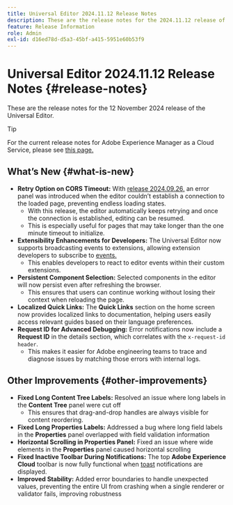 ```yaml
---
title: Universal Editor 2024.11.12 Release Notes
description: These are the release notes for the 2024.11.12 release of the Universal Editor.
feature: Release Information
role: Admin
exl-id: d16ed78d-d5a3-45bf-a415-5951e60b53f9
---
```


# Universal Editor 2024.11.12 Release Notes {#release-notes}

These are the release notes for the 12 November 2024 release of the Universal Editor.

>[!TIP]
>
>For the current release notes for Adobe Experience Manager as a Cloud Service, please see [this page.](/help/release-notes/release-notes-cloud/release-notes-current.md)

## What’s New {#what-is-new}

* **Retry Option on CORS Timeout:** With [release 2024.09.26,](/help/release-notes/universal-editor/2024/2024-09-26.md) an error panel was introduced when the editor couldn’t establish a connection to the loaded page, preventing endless loading states. 
  * With this release, the editor automatically keeps retrying and once the connection is established, editing can be resumed.
  * This is especially useful for pages that may take longer than the one minute timeout to initialize.
* **Extensibility Enhancements for Developers:** The Universal Editor now supports  broadcasting events to extensions, allowing extension developers to subscribe to [events.](/help/implementing/universal-editor/events.md)
  * This enables developers to react to editor events within their custom extensions.
* **Persistent Component Selection:** Selected components in the editor will now persist even after refreshing the browser.
  * This ensures that users can continue working without losing their context when reloading the page.
* **Localized Quick Links:** The **Quick Links** section on the home screen now provides localized links to documentation, helping users easily access relevant guides based on their language preferences.
* **Request ID for Advanced Debugging:** Error notifications now include a **Request ID** in the details section, which correlates with the `x-request-id header`.
  * This makes it easier for Adobe engineering teams to trace and diagnose issues by matching those errors with internal logs.

## Other Improvements {#other-improvements}

* **Fixed Long Content Tree Labels:** Resolved an issue where long labels in the **Content Tree** panel were cut off
  * This ensures that drag-and-drop handles are always visible for content reordering.
* **Fixed Long Properties Labels:** Addressed a bug where long field labels in the **Properties** panel overlapped with field validation information
* **Horizontal Scrolling in Properties Panel:** Fixed an issue where wide elements in the **Properties** panel caused horizontal scrolling
* **Fixed Inactive Toolbar During Notifications:** The top **Adobe Experience Cloud** toolbar is now fully functional when [toast](https://spectrum.adobe.com/page/toast/) notifications are displayed.
* **Improved Stability:** Added error boundaries to handle unexpected values, preventing the entire UI from crashing when a single renderer or validator fails, improving robustness
